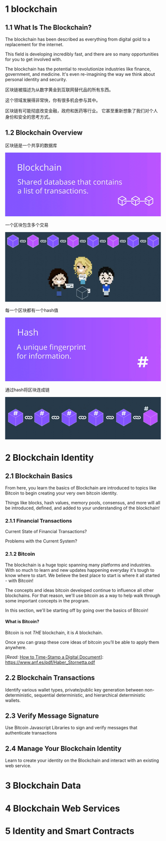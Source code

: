 # 1 blockchain

## 1.1 What Is The Blockchain?

The blockchain has been described as everything from digital gold to a replacement for the internet.

This field is developing incredibly fast, and there are so many opportunities for you to get involved with.

The blockchain has the potential to revolutionize industries like finance, government, and medicine. It's even re-imagining the way we think about personal identity and security.

区块链被描述为从数字黄金到互联网替代品的所有东西。

这个领域发展得非常快，你有很多机会参与其中。

区块链有可能彻底改变金融，政府和医药等行业。 它甚至重新想象了我们对个人身份和安全的思考方式。

## 1.2 Blockchain Overview

区块链是一个共享的数据库

![blockchain](/images/blockchain.png)

一个区块包含多个交易

![blockchain-with-tran](/images/blockchain-with-tran.png)

每一个区块都有一个hash值

![hash](/images/hash.png)

通过hash将区块连成链

![blockchain-with-hash](/images/blockchain-with-hash.png)

# 2 Blockchain Identity

## 2.1 Blockchain Basics

From here, you learn the basics of Blockchain are introduced to topics like Bitcoin to begin creating your very own bitcoin identity.

Things like blocks, hash values, memory pools, consensus, and more will all be introduced, defined, and added to your understanding of the blockchain!

### 2.1.1 Financial Transactions

Current State of Financial Transactions?

Problems with the Current System?

### 2.1.2  Bitcoin

The blockchain is a huge topic spanning many platforms and industries. With so much to learn and new updates happening everyday it's tough to know where to start. We believe the best place to start is where it all started - with Bitcoin!

The concepts and ideas bitcoin developed continue to influence all other blockchains. For that reason, we'll use bitcoin as a way to help walk through some important concepts in the program.

In this section, we'll be starting off by going over the basics of Bitcoin!

#### What is Bitcoin?

Bitcoin is not *THE* blockchain, it is *A* blockchain.

Once you can grasp these core ideas of bitcoin you’ll be able to apply them anywhere.

[*Read:* [How to Time-Stamp a Digital Document](https://www.anf.es/pdf/Haber_Stornetta.pdf)]: <https://www.anf.es/pdf/Haber_Stornetta.pdf>



## 2.2 Blockchain Transactions

Identify various wallet types, private/public key generation between non-deterministic, sequential deterministic, and hierarchical deterministic wallets.

## 2.3 Verify Message Signature

Use Bitcoin Javascript Libraries to sign and verify messages that authenticate transactions

## 2.4 Manage Your Blockchain Identity

Learn to create your identity on the Blockchain and interact with an existing web service.




  

# 3 Blockchain Data

# 4 Blockchain Web Services

# 5 Identity and Smart Contracts